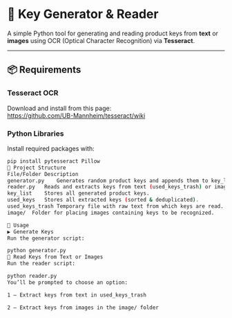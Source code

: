 # 🔑 Key Generator & Reader

A simple Python tool for generating and reading product keys from **text** or **images** using OCR (Optical Character Recognition) via **Tesseract**.

---

## 📦 Requirements

### Tesseract OCR  
Download and install from this page:  
https://github.com/UB-Mannheim/tesseract/wiki

### Python Libraries  
Install required packages with:

```bash
pip install pytesseract Pillow
📁 Project Structure
File/Folder	Description
generator.py	Generates random product keys and appends them to key_list.
reader.py	Reads and extracts keys from text (used_keys_trash) or images.
key_list	Stores all generated product keys.
used_keys	Stores all extracted keys (sorted & deduplicated).
used_keys_trash	Temporary file with raw text from which keys are read.
image/	Folder for placing images containing keys to be recognized.

📌 Usage
▶️ Generate Keys
Run the generator script:

python generator.py
🧾 Read Keys from Text or Images
Run the reader script:

python reader.py
You’ll be prompted to choose an option:

1 — Extract keys from text in used_keys_trash

2 — Extract keys from images in the image/ folder
